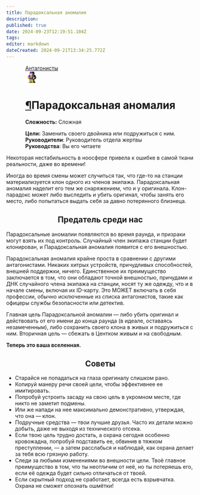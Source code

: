 ```yaml
---
title: Парадоксальная аномалия
description: 
published: true
date: 2024-09-23T12:19:51.104Z
tags: 
editor: markdown
dateCreated: 2024-09-21T13:34:25.772Z
---
```


 <div style="display: flex; justify-content: center;">
<div class="roles-passport antag">
    <div class="title antag"><a href="/roles/command" class="is-internal-link is-valid-page">Антагонисты</a></div>
    <div>
      <div><div><img src="/roles/paradox-anomaly.png"></div></div>
      <div><div>
        <h1 id="старший-медицинский-офицер" class="toc-header"><a class="toc-anchor" href="#старший-медицинский-офицер">¶</a>Парадоксальная аномалия</h1>
        <p><strong>Сложность:</strong> Сложная</p>
        <strong>Цели:</strong> Заменить своего двойника или подружиться с ним.<br>
        <b>Руководители</b>: Руководитель отдела жертвы<br>
        <b>Руководства</b>: Вы его читаете
        </div></div>
    </div>
  </div>
</div>

Некоторая нестабильность в ноосфере привела к ошибке в самой ткани реальности, даже во времени!

Иногда во время смены может случиться так, что где-то на станции материализуется клон одного из членов экипажа. Парадоксальная аномалия наделит его тем же снаряжением, что и у оригинала. Клон-парадокс может либо выследить и убить оригинал, чтобы занять его место, либо попытаться выдать себя за давно потерянного близнеца.

## <center>Предатель среди нас</center>

Парадоксальные аномалии появляются во время раунда, и призраки могут взять их под контроль. Случайный член экипажа станции будет клонирован, и Парадоксальная аномалия появится с его внешностью.

Парадоксальная аномалия крайне проста в сравнении с другими антагонистами. Никаких хитрых устройств, причудливых способностей, внешней поддержки, ничего. Единственное их преимущество заключается в том, что они обладают точной внешностью, причудами и ДНК случайного члена экипажа на станции, носят ту же одежду, что и в начале смены, включая их ID-карту. Это МОЖЕТ включать в себя профессии, обычно исключенные из списка антагонистов, такие как офицеры службы безопасности или детектив.

Главная цель Парадоксальной аномалии — либо убить оригинал и действовать от его имени до конца раунда (в идеале, оставаясь незамеченным), либо сохранить своего клона в живых и подружиться с ним. Вторичная цель — сбежать в Центком живым и на свободным. 

**Теперь это ваша вселенная.** 

## <center>Советы</center>

- Старайся не попадаться на глаза оригиналу слишком рано.
- Копируй манеру речи своей цели, чтобы эффективнее ее имитировать.
- Попробуй устроить засаду на свою цель в укромном месте, где никто не заметит подмены.
- Или же напади на нее максимально демонстративно, утверждая, что она — клон.
- Подручные средства — твои лучшие друзья. Часто их детали можно добыть, даже не выходя из технического отсека.
- Если твою цель трудно достать, а охрана сегодня особенно кровожадна, попробуй подставить ее, обвинив в тяжком преступлении, — а затем расслабься и наблюдай, как охрана делает за тебя всю грязную работу.
- Следи за любыми изменениями во внешности цели. Твоё главное преимущество в том, что ты неотличим от неё, но ты потеряешь его, если её одежда будет сильно отличаться от твоей.
- Если скрытный подход не сработает, всегда есть взрывчатка. Охрана не сможет опознать ошмётки!

<div class="table"></div>